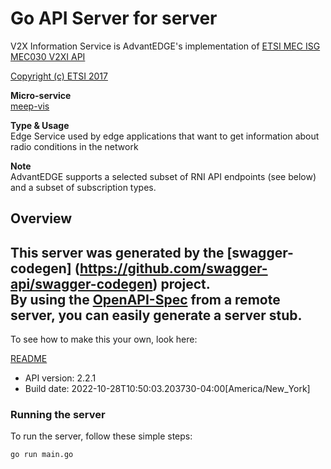 # Go API Server for server

V2X Information Service is AdvantEDGE's implementation of [ETSI MEC ISG MEC030 V2XI API](http://www.etsi.org/deliver/etsi_gs/MEC/001_099/030/02.02.01_60/gs_MEC030v020201p.pdf) <p>[Copyright (c) ETSI 2017](https://forge.etsi.org/etsi-forge-copyright-notice.txt) <p>**Micro-service**<br>[meep-vis](https://github.com/InterDigitalInc/AdvantEDGE/tree/master/go-apps/meep-vis) <p>**Type & Usage**<br>Edge Service used by edge applications that want to get information about radio conditions in the network <p>**Note**<br>AdvantEDGE supports a selected subset of RNI API endpoints (see below) and a subset of subscription types.

## Overview
This server was generated by the [swagger-codegen]
(https://github.com/swagger-api/swagger-codegen) project.  
By using the [OpenAPI-Spec](https://github.com/OAI/OpenAPI-Specification) from a remote server, you can easily generate a server stub.  
-

To see how to make this your own, look here:

[README](https://github.com/swagger-api/swagger-codegen/blob/master/README.md)

- API version: 2.2.1
- Build date: 2022-10-28T10:50:03.203730-04:00[America/New_York]


### Running the server
To run the server, follow these simple steps:

```
go run main.go
```

